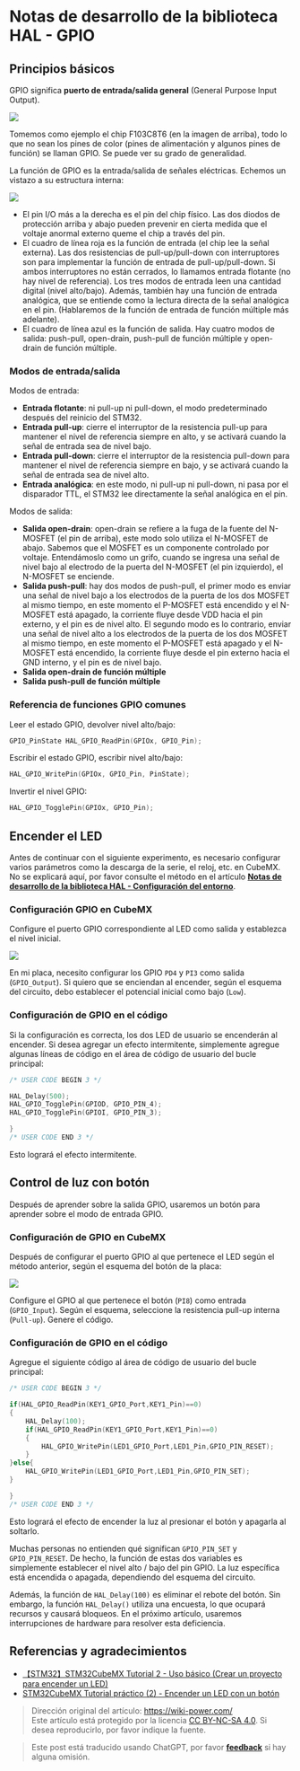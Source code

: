 # Notas de desarrollo de la biblioteca HAL - GPIO

## Principios básicos

GPIO significa **puerto de entrada/salida general** (General Purpose Input Output).

![](https://wiki-media-1253965369.cos.ap-guangzhou.myqcloud.com/img/20200615205256.jpg)

Tomemos como ejemplo el chip F103C8T6 (en la imagen de arriba), todo lo que no sean los pines de color (pines de alimentación y algunos pines de función) se llaman GPIO. Se puede ver su grado de generalidad.

La función de GPIO es la entrada/salida de señales eléctricas. Echemos un vistazo a su estructura interna:

![](https://wiki-media-1253965369.cos.ap-guangzhou.myqcloud.com/img/20200615211744.jpg)

- El pin I/O más a la derecha es el pin del chip físico. Las dos diodos de protección arriba y abajo pueden prevenir en cierta medida que el voltaje anormal externo queme el chip a través del pin.
- El cuadro de línea roja es la función de entrada (el chip lee la señal externa). Las dos resistencias de pull-up/pull-down con interruptores son para implementar la función de entrada de pull-up/pull-down. Si ambos interruptores no están cerrados, lo llamamos entrada flotante (no hay nivel de referencia). Los tres modos de entrada leen una cantidad digital (nivel alto/bajo). Además, también hay una función de entrada analógica, que se entiende como la lectura directa de la señal analógica en el pin. (Hablaremos de la función de entrada de función múltiple más adelante).
- El cuadro de línea azul es la función de salida. Hay cuatro modos de salida: push-pull, open-drain, push-pull de función múltiple y open-drain de función múltiple.

### Modos de entrada/salida

Modos de entrada:

- **Entrada flotante**: ni pull-up ni pull-down, el modo predeterminado después del reinicio del STM32.
- **Entrada pull-up**: cierre el interruptor de la resistencia pull-up para mantener el nivel de referencia siempre en alto, y se activará cuando la señal de entrada sea de nivel bajo.
- **Entrada pull-down**: cierre el interruptor de la resistencia pull-down para mantener el nivel de referencia siempre en bajo, y se activará cuando la señal de entrada sea de nivel alto.
- **Entrada analógica**: en este modo, ni pull-up ni pull-down, ni pasa por el disparador TTL, el STM32 lee directamente la señal analógica en el pin.

Modos de salida:

- **Salida open-drain**: open-drain se refiere a la fuga de la fuente del N-MOSFET (el pin de arriba), este modo solo utiliza el N-MOSFET de abajo. Sabemos que el MOSFET es un componente controlado por voltaje. Entendámoslo como un grifo, cuando se ingresa una señal de nivel bajo al electrodo de la puerta del N-MOSFET (el pin izquierdo), el N-MOSFET se enciende.
- **Salida push-pull**: hay dos modos de push-pull, el primer modo es enviar una señal de nivel bajo a los electrodos de la puerta de los dos MOSFET al mismo tiempo, en este momento el P-MOSFET está encendido y el N-MOSFET está apagado, la corriente fluye desde VDD hacia el pin externo, y el pin es de nivel alto. El segundo modo es lo contrario, enviar una señal de nivel alto a los electrodos de la puerta de los dos MOSFET al mismo tiempo, en este momento el P-MOSFET está apagado y el N-MOSFET está encendido, la corriente fluye desde el pin externo hacia el GND interno, y el pin es de nivel bajo.
- **Salida open-drain de función múltiple**
- **Salida push-pull de función múltiple**

### Referencia de funciones GPIO comunes

Leer el estado GPIO, devolver nivel alto/bajo:

```c
GPIO_PinState HAL_GPIO_ReadPin(GPIOx, GPIO_Pin);
```

Escribir el estado GPIO, escribir nivel alto/bajo:

```c
HAL_GPIO_WritePin(GPIOx, GPIO_Pin, PinState);
```

Invertir el nivel GPIO:

```c
HAL_GPIO_TogglePin(GPIOx, GPIO_Pin);
```

## Encender el LED

Antes de continuar con el siguiente experimento, es necesario configurar varios parámetros como la descarga de la serie, el reloj, etc. en CubeMX. No se explicará aquí, por favor consulte el método en el artículo [**Notas de desarrollo de la biblioteca HAL - Configuración del entorno**](https://wiki-power.com/es/HAL%E5%BA%93%E5%BC%80%E5%8F%91%E7%AC%94%E8%AE%B0-%E7%8E%AF%E5%A2%83%E9%85%8D%E7%BD%AE).

### Configuración GPIO en CubeMX

Configure el puerto GPIO correspondiente al LED como salida y establezca el nivel inicial.

![](https://wiki-media-1253965369.cos.ap-guangzhou.myqcloud.com/img/20210205150422.png)

En mi placa, necesito configurar los GPIO `PD4` y `PI3` como salida (`GPIO_Output`). Si quiero que se enciendan al encender, según el esquema del circuito, debo establecer el potencial inicial como bajo (`Low`).

### Configuración de GPIO en el código

Si la configuración es correcta, los dos LED de usuario se encenderán al encender. Si desea agregar un efecto intermitente, simplemente agregue algunas líneas de código en el área de código de usuario del bucle principal:

```c title="main.c"
/* USER CODE BEGIN 3 */

HAL_Delay(500);
HAL_GPIO_TogglePin(GPIOD, GPIO_PIN_4);
HAL_GPIO_TogglePin(GPIOI, GPIO_PIN_3);

}
/* USER CODE END 3 */
```

Esto logrará el efecto intermitente.

## Control de luz con botón

Después de aprender sobre la salida GPIO, usaremos un botón para aprender sobre el modo de entrada GPIO.

### Configuración de GPIO en CubeMX

Después de configurar el puerto GPIO al que pertenece el LED según el método anterior, según el esquema del botón de la placa:

![](https://wiki-media-1253965369.cos.ap-guangzhou.myqcloud.com/img/20210205150422.png)

Configure el GPIO al que pertenece el botón (`PI8`) como entrada (`GPIO_Input`). Según el esquema, seleccione la resistencia pull-up interna (`Pull-up`). Genere el código.

### Configuración de GPIO en el código

Agregue el siguiente código al área de código de usuario del bucle principal:

```c title="main.c"
/* USER CODE BEGIN 3 */

if(HAL_GPIO_ReadPin(KEY1_GPIO_Port,KEY1_Pin)==0)
{
	HAL_Delay(100);
	if(HAL_GPIO_ReadPin(KEY1_GPIO_Port,KEY1_Pin)==0)
	{
		HAL_GPIO_WritePin(LED1_GPIO_Port,LED1_Pin,GPIO_PIN_RESET);
	}
}else{
	HAL_GPIO_WritePin(LED1_GPIO_Port,LED1_Pin,GPIO_PIN_SET);
}

}
/* USER CODE END 3 */
```

Esto logrará el efecto de encender la luz al presionar el botón y apagarla al soltarlo.

Muchas personas no entienden qué significan `GPIO_PIN_SET` y `GPIO_PIN_RESET`. De hecho, la función de estas dos variables es simplemente establecer el nivel alto / bajo del pin GPIO. La luz específica está encendida o apagada, dependiendo del esquema del circuito.

Además, la función de `HAL_Delay(100)` es eliminar el rebote del botón. Sin embargo, la función `HAL_Delay()` utiliza una encuesta, lo que ocupará recursos y causará bloqueos. En el próximo artículo, usaremos interrupciones de hardware para resolver esta deficiencia.

## Referencias y agradecimientos

- [【STM32】STM32CubeMX Tutorial 2 - Uso básico (Crear un proyecto para encender un LED)](https://blog.csdn.net/as480133937/article/details/98947162)
- [STM32CubeMX Tutorial práctico (2) - Encender un LED con un botón](https://blog.csdn.net/weixin_43892323/article/details/104343933)

> Dirección original del artículo: <https://wiki-power.com/>  
> Este artículo está protegido por la licencia [CC BY-NC-SA 4.0](https://creativecommons.org/licenses/by/4.0/deed.zh). Si desea reproducirlo, por favor indique la fuente.

> Este post está traducido usando ChatGPT, por favor [**feedback**](https://github.com/linyuxuanlin/Wiki_MkDocs/issues/new) si hay alguna omisión.